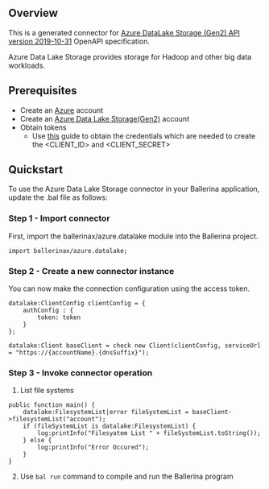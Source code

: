 ## Overview
This is a generated connector for [Azure DataLake Storage (Gen2) API version 2019-10-31](https://azure.microsoft.com/en-us/solutions/data-lake/) OpenAPI specification.

Azure Data Lake Storage provides storage for Hadoop and other big data workloads.
 
## Prerequisites
- Create an [Azure](https://azure.microsoft.com/en-us/features/azure-portal/) account
- Create an [Azure Data Lake Storage(Gen2)](https://azure.microsoft.com/en-us/solutions/data-lake/) account
- Obtain tokens
    - Use [this](https://docs.microsoft.com/en-us/azure/active-directory/develop/quickstart-register-app) guide to obtain the credentials which are needed to create the <CLIENT_ID> and <CLIENT_SECRET>

## Quickstart
To use the Azure Data Lake Storage connector in your Ballerina application, update the .bal file as follows:
### Step 1 - Import connector
First, import the ballerinax/azure.datalake module into the Ballerina project.
```ballerina
import ballerinax/azure.datalake;
```
### Step 2 - Create a new connector instance
You can now make the connection configuration using the access token.
```ballerina
datalake:ClientConfig clientConfig = {
    authConfig : {
        token: token
    }
};

datalake:Client baseClient = check new Client(clientConfig, serviceUrl = "https://{accountName}.{dnsSuffix}");
```
### Step 3 - Invoke connector operation

1. List file systems

```ballerina
public function main() {
    datalake:FilesystemList|error fileSystemList = baseClient->filesystemList("account");
    if (fileSystemList is datalake:FilesystemList) {
        log:printInfo("Filesyatem List " + fileSystemList.toString());
    } else {
        log:printInfo("Error Occured");
    }
}
``` 
2. Use `bal run` command to compile and run the Ballerina program
